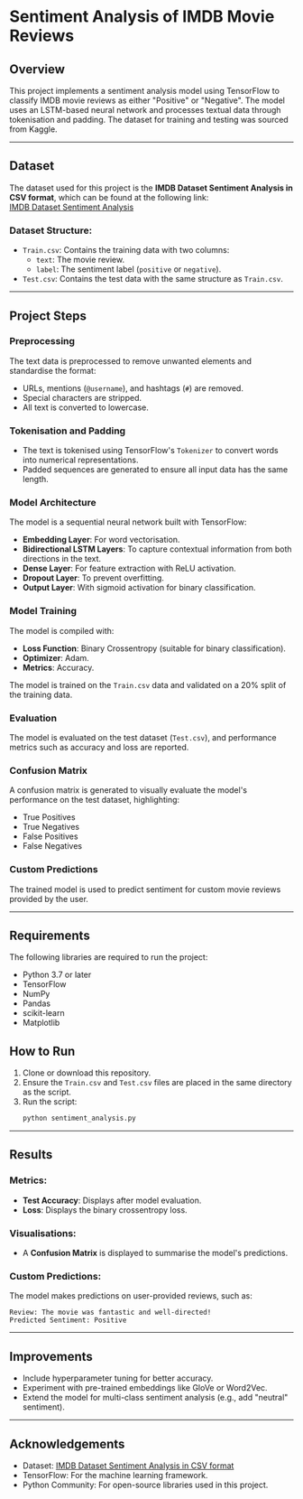 # Sentiment Analysis of IMDB Movie Reviews

## Overview

This project implements a sentiment analysis model using TensorFlow to classify IMDB movie reviews as either "Positive" or "Negative". The model uses an LSTM-based neural network and processes textual data through tokenisation and padding. The dataset for training and testing was sourced from Kaggle.

---

## Dataset

The dataset used for this project is the **IMDB Dataset Sentiment Analysis in CSV format**, which can be found at the following link:  
[IMDB Dataset Sentiment Analysis](https://www.kaggle.com/datasets/columbine/imdb-dataset-sentiment-analysis-in-csv-format)

### Dataset Structure:
- `Train.csv`: Contains the training data with two columns:
  - `text`: The movie review.
  - `label`: The sentiment label (`positive` or `negative`).
- `Test.csv`: Contains the test data with the same structure as `Train.csv`.

---

## Project Steps

###  **Preprocessing**
The text data is preprocessed to remove unwanted elements and standardise the format:
- URLs, mentions (`@username`), and hashtags (`#`) are removed.
- Special characters are stripped.
- All text is converted to lowercase.

### **Tokenisation and Padding**
- The text is tokenised using TensorFlow's `Tokenizer` to convert words into numerical representations.
- Padded sequences are generated to ensure all input data has the same length.

### **Model Architecture**
The model is a sequential neural network built with TensorFlow:
- **Embedding Layer**: For word vectorisation.
- **Bidirectional LSTM Layers**: To capture contextual information from both directions in the text.
- **Dense Layer**: For feature extraction with ReLU activation.
- **Dropout Layer**: To prevent overfitting.
- **Output Layer**: With sigmoid activation for binary classification.

### **Model Training**
The model is compiled with:
- **Loss Function**: Binary Crossentropy (suitable for binary classification).
- **Optimizer**: Adam.
- **Metrics**: Accuracy.

The model is trained on the `Train.csv` data and validated on a 20% split of the training data.

### **Evaluation**
The model is evaluated on the test dataset (`Test.csv`), and performance metrics such as accuracy and loss are reported.

### **Confusion Matrix**
A confusion matrix is generated to visually evaluate the model's performance on the test dataset, highlighting:
- True Positives
- True Negatives
- False Positives
- False Negatives

### **Custom Predictions**
The trained model is used to predict sentiment for custom movie reviews provided by the user.

---

## Requirements

The following libraries are required to run the project:
- Python 3.7 or later
- TensorFlow
- NumPy
- Pandas
- scikit-learn
- Matplotlib


## How to Run

1. Clone or download this repository.
2. Ensure the `Train.csv` and `Test.csv` files are placed in the same directory as the script.
3. Run the script:
   ```bash
   python sentiment_analysis.py
   ```

---

## Results

### Metrics:
- **Test Accuracy**: Displays after model evaluation.
- **Loss**: Displays the binary crossentropy loss.

### Visualisations:
- A **Confusion Matrix** is displayed to summarise the model's predictions.

### Custom Predictions:
The model makes predictions on user-provided reviews, such as:
```text
Review: The movie was fantastic and well-directed!
Predicted Sentiment: Positive
```

---

## Improvements

- Include hyperparameter tuning for better accuracy.
- Experiment with pre-trained embeddings like GloVe or Word2Vec.
- Extend the model for multi-class sentiment analysis (e.g., add "neutral" sentiment).

---

## Acknowledgements

- Dataset: [IMDB Dataset Sentiment Analysis in CSV format](https://www.kaggle.com/datasets/columbine/imdb-dataset-sentiment-analysis-in-csv-format)
- TensorFlow: For the machine learning framework.
- Python Community: For open-source libraries used in this project.



